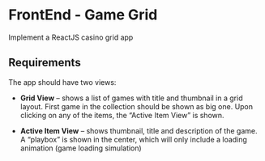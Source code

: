 # FrontEnd - Game Grid
Implement a ReactJS casino grid app

## Requirements
The app should have two views:
* **Grid View** – shows a list of games with title and thumbnail in a grid layout. First game in the collection should be shown as big one. Upon clicking on any of the items, the “Active Item View” is shown.

* **Active Item View** – shows thumbnail, title and description of the game. A “playbox” is shown in the center, which will only include a loading animation (game loading simulation)